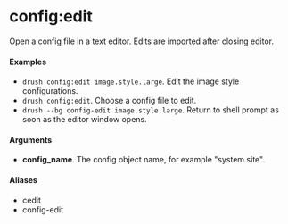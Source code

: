 # config:edit

Open a config file in a text editor. Edits are imported after closing editor.

#### Examples

- <code>drush config:edit image.style.large</code>. Edit the image style configurations.
- <code>drush config:edit</code>. Choose a config file to edit.
- <code>drush --bg config-edit image.style.large</code>. Return to shell prompt as soon as the editor window opens.

#### Arguments

- **config_name**. The config object name, for example "system.site".

#### Aliases

- cedit
- config-edit

